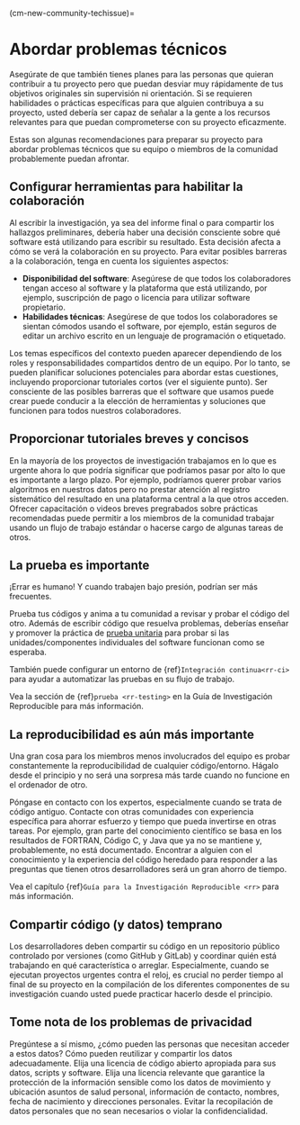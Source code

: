 (cm-new-community-techissue)=
# Abordar problemas técnicos

Asegúrate de que también tienes planes para las personas que quieran contribuir a tu proyecto pero que puedan desviar muy rápidamente de tus objetivos originales sin supervisión ni orientación. Si se requieren habilidades o prácticas específicas para que alguien contribuya a su proyecto, usted debería ser capaz de señalar a la gente a los recursos relevantes para que puedan comprometerse con su proyecto eficazmente.

Estas son algunas recomendaciones para preparar su proyecto para abordar problemas técnicos que su equipo o miembros de la comunidad probablemente puedan afrontar.

## Configurar herramientas para habilitar la colaboración

Al escribir la investigación, ya sea del informe final o para compartir los hallazgos preliminares, debería haber una decisión consciente sobre qué software está utilizando para escribir su resultado. Esta decisión afecta a cómo se verá la colaboración en su proyecto. Para evitar posibles barreras a la colaboración, tenga en cuenta los siguientes aspectos:
* **Disponibilidad del software**: Asegúrese de que todos los colaboradores tengan acceso al software y la plataforma que está utilizando, por ejemplo, suscripción de pago o licencia para utilizar software propietario.
* **Habilidades técnicas**: Asegúrese de que todos los colaboradores se sientan cómodos usando el software, por ejemplo, están seguros de editar un archivo escrito en un lenguaje de programación o etiquetado.

Los temas específicos del contexto pueden aparecer dependiendo de los roles y responsabilidades compartidos dentro de un equipo. Por lo tanto, se pueden planificar soluciones potenciales para abordar estas cuestiones, incluyendo proporcionar tutoriales cortos (ver el siguiente punto). Ser consciente de las posibles barreras que el software que usamos puede crear puede conducir a la elección de herramientas y soluciones que funcionen para todos nuestros colaboradores.

## Proporcionar tutoriales breves y concisos

En la mayoría de los proyectos de investigación trabajamos en lo que es urgente ahora lo que podría significar que podríamos pasar por alto lo que es importante a largo plazo. Por ejemplo, podríamos querer probar varios algoritmos en nuestros datos pero no prestar atención al registro sistemático del resultado en una plataforma central a la que otros acceden. Ofrecer capacitación o videos breves pregrabados sobre prácticas recomendadas puede permitir a los miembros de la comunidad trabajar usando un flujo de trabajo estándar o hacerse cargo de algunas tareas de otros.

## La prueba es importante

¡Errar es humano! Y cuando trabajen bajo presión, podrían ser más frecuentes.

Prueba tus códigos y anima a tu comunidad a revisar y probar el código del otro. Además de escribir código que resuelva problemas, deberías enseñar y promover la práctica de [prueba unitaria](http://softwaretestingfundamentals.com/unit-testing/) para probar si las unidades/componentes individuales del software funcionan como se esperaba.

También puede configurar un entorno de {ref}`Integración continua<rr-ci>` para ayudar a automatizar las pruebas en su flujo de trabajo.

Vea la sección de {ref}`prueba <rr-testing>` en la Guía de Investigación Reproducible para más información.

## La reproducibilidad es aún más importante

Una gran cosa para los miembros menos involucrados del equipo es probar constantemente la reproducibilidad de cualquier código/entorno. Hágalo desde el principio y no será una sorpresa más tarde cuando no funcione en el ordenador de otro.

Póngase en contacto con los expertos, especialmente cuando se trata de código antiguo. Contacte con otras comunidades con experiencia específica para ahorrar esfuerzo y tiempo que pueda invertirse en otras tareas. Por ejemplo, gran parte del conocimiento científico se basa en los resultados de FORTRAN, Código C, y Java que ya no se mantiene y, probablemente, no está documentado. Encontrar a alguien con el conocimiento y la experiencia del código heredado para responder a las preguntas que tienen otros desarrolladores será un gran ahorro de tiempo.

Vea el capítulo {ref}`Guía para la Investigación Reproducible <rr>` para más información.

## Compartir código (y datos) temprano

Los desarrolladores deben compartir su código en un repositorio público controlado por versiones (como GitHub y GitLab) y coordinar quién está trabajando en qué característica o arreglar. Especialmente, cuando se ejecutan proyectos urgentes contra el reloj, es crucial no perder tiempo al final de su proyecto en la compilación de los diferentes componentes de su investigación cuando usted puede practicar hacerlo desde el principio.

## Tome nota de los problemas de privacidad

Pregúntese a sí mismo, ¿cómo pueden las personas que necesitan acceder a estos datos? Cómo pueden reutilizar y compartir los datos adecuadamente. Elija una licencia de código abierto apropiada para sus datos, scripts y software. Elija una licencia relevante que garantice la protección de la información sensible como los datos de movimiento y ubicación asuntos de salud personal, información de contacto, nombres, fecha de nacimiento y direcciones personales. Evitar la recopilación de datos personales que no sean necesarios o violar la confidencialidad.

